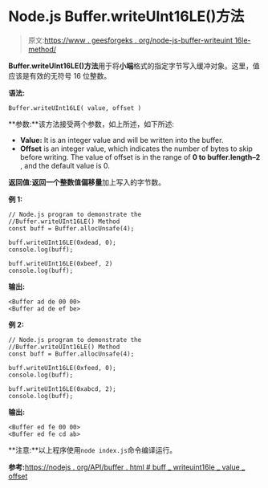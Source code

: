 # Node.js Buffer.writeUInt16LE()方法

> 原文:[https://www . geesforgeks . org/node-js-buffer-writeuint 16le-method/](https://www.geeksforgeeks.org/node-js-buffer-writeuint16le-method/)

**Buffer.writeUInt16LE()方法**用于将**小端**格式的指定字节写入缓冲对象。这里，值应该是有效的无符号 16 位整数。

**语法:**

```
Buffer.writeUInt16LE( value, offset )
```

**参数:**该方法接受两个参数，如上所述，如下所述:

*   **Value:** It is an integer value and will be written into the buffer.
*   **Offset** is an integer value, which indicates the number of bytes to skip before writing. The value of offset is in the range of **0 to buffer.length–2** , and the default value is 0.

**返回值:**返回一个整数值**偏移量**加上写入的字节数。

**例 1:**

```
// Node.js program to demonstrate the
//Buffer.writeUInt16LE() Method
const buff = Buffer.allocUnsafe(4);

buff.writeUInt16LE(0xdead, 0);
console.log(buff);

buff.writeUInt16LE(0xbeef, 2)
console.log(buff);
```

**输出:**

```
<Buffer ad de 00 00>
<Buffer ad de ef be>

```

**例 2:**

```
// Node.js program to demonstrate the
//Buffer.writeUInt16LE() Method
const buff = Buffer.allocUnsafe(4);

buff.writeUInt16LE(0xfeed, 0);
console.log(buff);

buff.writeUInt16LE(0xabcd, 2);
console.log(buff);
```

**输出:**

```
<Buffer ed fe 00 00>
<Buffer ed fe cd ab>

```

**注意:**以上程序使用`node index.js`命令编译运行。

**参考:**[https://nodejs . org/API/buffer . html # buff _ writeuint16le _ value _ offset](https://nodejs.org/api/buffer.html#buffer_buf_writeuint16le_value_offset)